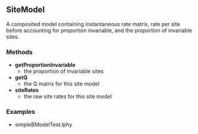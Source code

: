 SiteModel
---------

A composited model containing instantaneous rate matrix, rate per site before accounting for proportion invariable, and the proportion of invariable sites.

### Methods

- **getProportionInvariable**
  - the proportion of invariable sites
- **getQ**
  - the Q matrix for this site model
- **siteRates**
  - the raw site rates for this site model
### Examples

- simpleBModelTest.lphy

